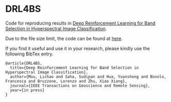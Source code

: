 # DRL4BS

Code for reproducing results in [Deep Reinforcement Learning for Band Selection in Hyperspectral Image Classification](https://github.com/lcmou/DRL4BS/blob/main/README.md).

Due to the file size limit, the code can be found at [here](https://drive.google.com/file/d/1-w9wD8md0QlYDGbnsqtWw2UpgygDliB2/view?usp=sharing).

If you find it useful and use it in your research, please kindly use the following BibTex entry.
```
@article{DRL4BS,
  title={Deep Reinforcement Learning for Band Selection in Hyperspectral Image Classification},
  author={Mou, Lichao and Saha, Sudipan and Hua, Yuansheng and Bovolo, Francesca and Bruzzone, Lorenzo and Zhu, Xiao Xiang},
  journal={IEEE Transactions on Geoscience and Remote Sensing},
  year={in press}
}
```

